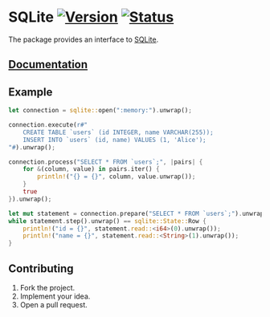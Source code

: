 # SQLite [![Version][version-img]][version-url] [![Status][status-img]][status-url]

The package provides an interface to [SQLite][1].

## [Documentation][doc]

## Example

```rust
let connection = sqlite::open(":memory:").unwrap();

connection.execute(r#"
    CREATE TABLE `users` (id INTEGER, name VARCHAR(255));
    INSERT INTO `users` (id, name) VALUES (1, 'Alice');
"#).unwrap();

connection.process("SELECT * FROM `users`;", |pairs| {
    for &(column, value) in pairs.iter() {
        println!("{} = {}", column, value.unwrap());
    }
    true
}).unwrap();

let mut statement = connection.prepare("SELECT * FROM `users`;").unwrap();
while statement.step().unwrap() == sqlite::State::Row {
    println!("id = {}", statement.read::<i64>(0).unwrap());
    println!("name = {}", statement.read::<String>(1).unwrap());
}
```

## Contributing

1. Fork the project.
2. Implement your idea.
3. Open a pull request.

[1]: https://www.sqlite.org

[version-img]: https://img.shields.io/crates/v/sqlite.svg
[version-url]: https://crates.io/crates/sqlite
[status-img]: https://travis-ci.org/stainless-steel/sqlite.svg?branch=master
[status-url]: https://travis-ci.org/stainless-steel/sqlite
[doc]: https://stainless-steel.github.io/sqlite
